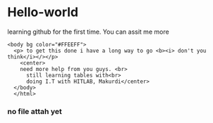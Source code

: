 # Hello-world
learning github for the first time. You can assit me more 
<!DOCTYPE html>
<html>
  <head>
    <title> learning html</title>
  </head>
  
    <body bg color="#FFEEFF">
      <p> to get this done i have a long way to go <b><i> don't you think</i></></p>
        <center>
        need more help from you guys. <br>
          still learning tables with<br>
          doing I.T with HITLAB, Makurdi</center>
      </body>
      </html>

<h3>no file attah yet</h3>
